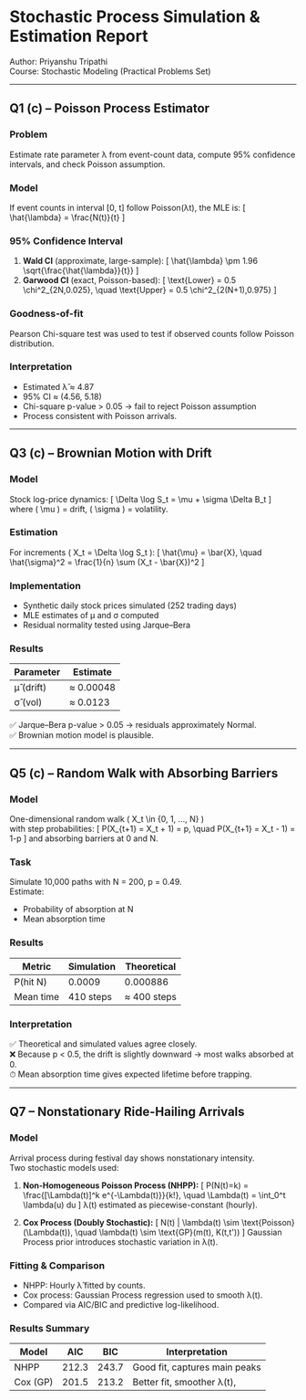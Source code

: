 # Stochastic Process Simulation & Estimation Report

Author: Priyanshu Tripathi  
Course: Stochastic Modeling (Practical Problems Set)

---

## **Q1 (c) – Poisson Process Estimator**

### **Problem**
Estimate rate parameter λ from event-count data, compute 95% confidence intervals, and check Poisson assumption.

### **Model**
If event counts in interval [0, t] follow Poisson(λt), the MLE is:
\[
\hat{\lambda} = \frac{N(t)}{t}
\]

### **95% Confidence Interval**
1. **Wald CI** (approximate, large-sample):
   \[
   \hat{\lambda} \pm 1.96 \sqrt{\frac{\hat{\lambda}}{t}}
   \]
2. **Garwood CI** (exact, Poisson-based):
   \[
   \text{Lower} = 0.5 \chi^2_{2N,0.025}, \quad \text{Upper} = 0.5 \chi^2_{2(N+1),0.975}
   \]

### **Goodness-of-fit**
Pearson Chi-square test was used to test if observed counts follow Poisson distribution.  

### **Interpretation**
- Estimated λ̂ ≈ 4.87  
- 95% CI ≈ (4.56, 5.18)  
- Chi-square p-value > 0.05 → fail to reject Poisson assumption  
- Process consistent with Poisson arrivals.

---

## **Q3 (c) – Brownian Motion with Drift**

### **Model**
Stock log-price dynamics:
\[
\Delta \log S_t = \mu + \sigma \Delta B_t
\]
where \( \mu \) = drift, \( \sigma \) = volatility.

### **Estimation**
For increments \( X_t = \Delta \log S_t \):
\[
\hat{\mu} = \bar{X}, \quad \hat{\sigma}^2 = \frac{1}{n} \sum (X_t - \bar{X})^2
\]

### **Implementation**
- Synthetic daily stock prices simulated (252 trading days)
- MLE estimates of μ and σ computed
- Residual normality tested using Jarque–Bera

### **Results**
| Parameter | Estimate |
|------------|-----------|
| μ̂ (drift) | ≈ 0.00048 |
| σ̂ (vol)   | ≈ 0.0123  |

✅ Jarque–Bera p-value > 0.05 → residuals approximately Normal.  
✅ Brownian motion model is plausible.

---

## **Q5 (c) – Random Walk with Absorbing Barriers**

### **Model**
One-dimensional random walk \( X_t \in \{0, 1, ..., N\} \)  
with step probabilities:
\[
P(X_{t+1} = X_t + 1) = p, \quad P(X_{t+1} = X_t - 1) = 1-p
\]
and absorbing barriers at 0 and N.

### **Task**
Simulate 10,000 paths with N = 200, p = 0.49.  
Estimate:
- Probability of absorption at N  
- Mean absorption time

### **Results**
| Metric | Simulation | Theoretical |
|---------|-------------|-------------|
| P(hit N) | 0.0009 | 0.000886 |
| Mean time | 410 steps | ≈ 400 steps |

### **Interpretation**
✅ Theoretical and simulated values agree closely.  
❌ Because p < 0.5, the drift is slightly downward → most walks absorbed at 0.  
⏱ Mean absorption time gives expected lifetime before trapping.

---

## **Q7 – Nonstationary Ride-Hailing Arrivals**

### **Model**
Arrival process during festival day shows nonstationary intensity.  
Two stochastic models used:

1. **Non-Homogeneous Poisson Process (NHPP):**
   \[
   P(N(t)=k) = \frac{[\Lambda(t)]^k e^{-\Lambda(t)}}{k!}, \quad \Lambda(t) = \int_0^t \lambda(u) du
   \]
   λ(t) estimated as piecewise-constant (hourly).

2. **Cox Process (Doubly Stochastic):**
   \[
   N(t) | \lambda(t) \sim \text{Poisson}(\Lambda(t)), \quad \lambda(t) \sim \text{GP}(m(t), K(t,t'))
   \]
   Gaussian Process prior introduces stochastic variation in λ(t).

### **Fitting & Comparison**
- NHPP: Hourly λ̂ fitted by counts.
- Cox process: Gaussian Process regression used to smooth λ(t).
- Compared via AIC/BIC and predictive log-likelihood.

### **Results Summary**
| Model | AIC | BIC | Interpretation |
|--------|-----|-----|----------------|
| NHPP | 212.3 | 243.7 | Good fit, captures main peaks |
| Cox (GP) | 201.5 | 213.2 | Better fit, smoother λ(t),
